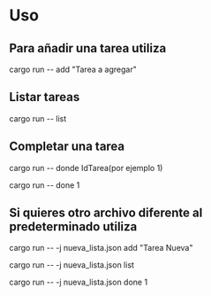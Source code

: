 # Uso

## Para añadir una tarea utiliza

cargo run -- add "Tarea a agregar"

## Listar tareas

cargo run -- list

## Completar una tarea

cargo run -- donde IdTarea(por ejemplo 1)

cargo run -- done 1

## Si quieres otro archivo diferente al predeterminado utiliza

cargo run -- -j nueva_lista.json add "Tarea Nueva"

cargo run -- -j nueva_lista.json list

cargo run -- -j nueva_lista.json done 1

